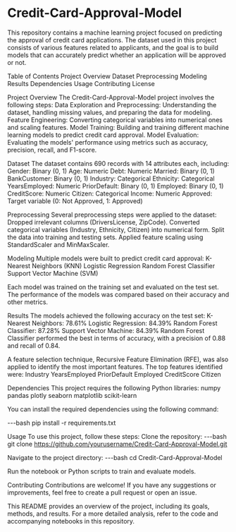 # Credit-Card-Approval-Model
This repository contains a machine learning project focused on predicting the approval of credit card applications. The dataset used in this project consists of various features related to applicants, and the goal is to build models that can accurately predict whether an application will be approved or not.

Table of Contents
Project Overview
Dataset
Preprocessing
Modeling
Results
Dependencies
Usage
Contributing
License

Project Overview
The Credit-Card-Approval-Model project involves the following steps:
Data Exploration and Preprocessing: Understanding the dataset, handling missing values, and preparing the data for modeling.
Feature Engineering: Converting categorical variables into numerical ones and scaling features.
Model Training: Building and training different machine learning models to predict credit card approval.
Model Evaluation: Evaluating the models' performance using metrics such as accuracy, precision, recall, and F1-score.


Dataset
The dataset contains 690 records with 14 attributes each, including:
Gender: Binary (0, 1)
Age: Numeric
Debt: Numeric
Married: Binary (0, 1)
BankCustomer: Binary (0, 1)
Industry: Categorical
Ethnicity: Categorical
YearsEmployed: Numeric
PriorDefault: Binary (0, 1)
Employed: Binary (0, 1)
CreditScore: Numeric
Citizen: Categorical
Income: Numeric
Approved: Target variable (0: Not Approved, 1: Approved)

Preprocessing
Several preprocessing steps were applied to the dataset:
Dropped irrelevant columns (DriversLicense, ZipCode).
Converted categorical variables (Industry, Ethnicity, Citizen) into numerical form.
Split the data into training and testing sets.
Applied feature scaling using StandardScaler and MinMaxScaler.

Modeling
Multiple models were built to predict credit card approval:
K-Nearest Neighbors (KNN)
Logistic Regression
Random Forest Classifier
Support Vector Machine (SVM)

Each model was trained on the training set and evaluated on the test set. The performance of the models was compared based on their accuracy and other metrics.

Results
The models achieved the following accuracy on the test set:
K-Nearest Neighbors: 78.61%
Logistic Regression: 84.39%
Random Forest Classifier: 87.28%
Support Vector Machine: 84.39%
Random Forest Classifier performed the best in terms of accuracy, with a precision of 0.88 and recall of 0.84.

A feature selection technique, Recursive Feature Elimination (RFE), was also applied to identify the most important features. The top features identified were:
Industry
YearsEmployed
PriorDefault
Employed
CreditScore
Citizen

Dependencies
This project requires the following Python libraries:
numpy
pandas
plotly
seaborn
matplotlib
scikit-learn

You can install the required dependencies using the following command:

---bash
pip install -r requirements.txt

Usage
To use this project, follow these steps:
Clone the repository:
---bash
git clone https://github.com/yourusername/Credit-Card-Approval-Model.git

Navigate to the project directory:
---bash
cd Credit-Card-Approval-Model

Run the notebook or Python scripts to train and evaluate models.

Contributing
Contributions are welcome! If you have any suggestions or improvements, feel free to create a pull request or open an issue.

This README provides an overview of the project, including its goals, methods, and results. For a more detailed analysis, refer to the code and accompanying notebooks in this repository.







